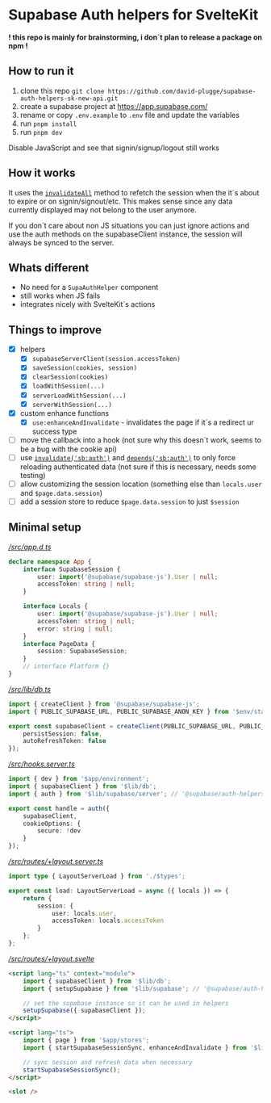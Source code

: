 # Supabase Auth helpers for SvelteKit

**! this repo is mainly for brainstorming, i don´t plan to release a package on npm !**

## How to run it

1. clone this repo `git clone https://github.com/david-plugge/supabase-auth-helpers-sk-new-api.git`
2. create a supabase project at https://app.supabase.com/
3. rename or copy `.env.example` to `.env` file and update the variables
4. run `pnpm install`
5. run `pnpm dev`

Disable JavaScript and see that signin/signup/logout still works

## How it works

It uses the [`invalidateAll`](https://kit.svelte.dev/docs/modules#$app-navigation-invalidateall) method to refetch the session when the it´s about to expire or on signin/signout/etc.
This makes sense since any data currently displayed may not belong to the user anymore.

If you don´t care about non JS situations you can just ignore actions and use the auth methods on the supabaseClient instance, the session will always be synced to the server.

## Whats different

- No need for a `SupaAuthHelper` component
- still works when JS fails
- integrates nicely with SvelteKit´s actions

## Things to improve

- [x] helpers
  - [x] `supabaseServerClient(session.accessToken)`
  - [x] `saveSession(cookies, session)`
  - [x] `clearSession(cookies)`
  - [x] `loadWithSession(...)`
  - [x] `serverLoadWithSession(...)`
  - [x] `serverWithSession(...)`
- [x] custom enhance functions
  - [x] `use:enhanceAndInvalidate` - invalidates the page if it´s a redirect ur success type
- [ ] move the callback into a hook (not sure why this doesn´t work, seems to be a bug with the cookie api)
- [ ] use [`invalidate('sb:auth')`](https://kit.svelte.dev/docs/modules#$app-navigation-invalidate) and [`depends('sb:auth')`](https://kit.svelte.dev/docs/load#input-methods-depends) to only force reloading authenticated data (not sure if this is necessary, needs some testing)
- [ ] allow customizing the session location (something else than `locals.user` and `$page.data.session`)
- [ ] add a session store to reduce `$page.data.session` to just `$session`

## Minimal setup

[_/src/app.d.ts_](src/app.d.ts)

```ts
declare namespace App {
	interface SupabaseSession {
		user: import('@supabase/supabase-js').User | null;
		accessToken: string | null;
	}

	interface Locals {
		user: import('@supabase/supabase-js').User | null;
		accessToken: string | null;
		error: string | null;
	}
	interface PageData {
		session: SupabaseSession;
	}
	// interface Platform {}
}
```

[_/src/lib/db.ts_](src/lib/db.ts)

```ts
import { createClient } from '@supabase/supabase-js';
import { PUBLIC_SUPABASE_URL, PUBLIC_SUPABASE_ANON_KEY } from '$env/static/public';

export const supabaseClient = createClient(PUBLIC_SUPABASE_URL, PUBLIC_SUPABASE_ANON_KEY, {
	persistSession: false,
	autoRefreshToken: false
});
```

[_/src/hooks.server.ts_](src/hooks.server.ts)

```ts
import { dev } from '$app/environment';
import { supabaseClient } from '$lib/db';
import { auth } from '$lib/supabase/server'; // '@supabase/auth-helpers-sveltekit/server'

export const handle = auth({
	supabaseClient,
	cookieOptions: {
		secure: !dev
	}
});
```

[_/src/routes/+layout.server.ts_](src/routes/+layout.server.ts)

```ts
import type { LayoutServerLoad } from './$types';

export const load: LayoutServerLoad = async ({ locals }) => {
	return {
		session: {
			user: locals.user,
			accessToken: locals.accessToken
		}
	};
};
```

[_/src/routes/+layout.svelte_](src/routes/+layout.svelte)

```html
<script lang="ts" context="module">
	import { supabaseClient } from '$lib/db';
	import { setupSupabase } from '$lib/supabase'; // '@supabase/auth-helpers-sveltekit'

	// set the supabase instance so it can be used in helpers
	setupSupabase({ supabaseClient });
</script>

<script lang="ts">
	import { page } from '$app/stores';
	import { startSupabaseSessionSync, enhanceAndInvalidate } from '$lib/supabase'; // '@supabase/auth-helpers-sveltekit'

	// sync session and refresh data when necessary
	startSupabaseSessionSync();
</script>

<slot />
```
